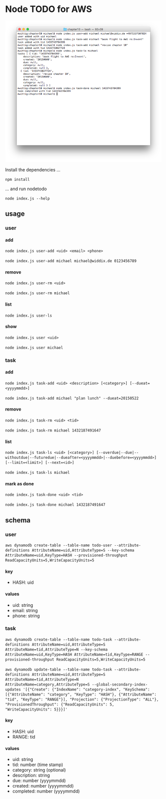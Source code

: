 # Node TODO for AWS

![Node TODO for AWS](./nodetodo.png?raw=true "Node TODO for AWS")

Install the dependencies ...

	npm install

... and run nodetodo

	node index.js --help

## usage

### user

#### add

	node index.js user-add <uid> <email> <phone>

	node index.js user-add michael michael@widdix.de 0123456789

#### remove

	node index.js user-rm <uid>

	node index.js user-rm michael

#### list

	node index.js user-ls

#### show

	node index.js user <uid>

	node index.js user michael

### task

#### add

	node index.js task-add <uid> <description> [<category>] [--dueat=<yyyymmdd>] 

	node index.js task-add michael "plan lunch" --dueat=20150522

####  remove

	node index.js task-rm <uid> <tid>

	node index.js task-rm michael 1432187491647

#### list

	node index.js task-ls <uid> [<category>] [--overdue|--due|--withoutdue|--futuredue|--dueafter=<yyyymmdd>|--duebefore=<yyyymmdd>] [--limit=<limit>] [--next=<id>]

	node index.js task-ls michael

#### mark as done

	node index.js task-done <uid> <tid>

	node index.js task-done michael 1432187491647

## schema

### user

	aws dynamodb create-table --table-name todo-user --attribute-definitions AttributeName=uid,AttributeType=S --key-schema AttributeName=uid,KeyType=HASH --provisioned-throughput ReadCapacityUnits=5,WriteCapacityUnits=5

#### key

* HASH: uid

#### values

* uid: string
* email: string
* phone: string

### task

	aws dynamodb create-table --table-name todo-task --attribute-definitions AttributeName=uid,AttributeType=S AttributeName=tid,AttributeType=N --key-schema AttributeName=uid,KeyType=HASH AttributeName=tid,KeyType=RANGE --provisioned-throughput ReadCapacityUnits=5,WriteCapacityUnits=5

	aws dynamodb update-table --table-name todo-task --attribute-definitions AttributeName=uid,AttributeType=S AttributeName=tid,AttributeType=N AttributeName=category,AttributeType=S --global-secondary-index-updates '[{"Create": {"IndexName": "category-index", "KeySchema": [{"AttributeName": "category", "KeyType": "HASH"}, {"AttributeName": "tid", "KeyType": "RANGE"}], "Projection": {"ProjectionType": "ALL"}, "ProvisionedThroughput": {"ReadCapacityUnits": 5, "WriteCapacityUnits": 5}}}]'

#### key

* HASH: uid
* RANGE: tid

#### values

* uid: string
* tid: number (time stamp)
* category: string (optional)
* description: string
* due: number (yyyymmdd)
* created: number (yyyymmdd)
* completed: number (yyyymmdd)
